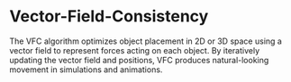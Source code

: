 # Vector-Field-Consistency

The VFC algorithm optimizes object placement in 2D or 3D space using a vector field to represent forces acting on each object. By iteratively updating the vector field and positions, VFC produces natural-looking movement in simulations and animations. 
